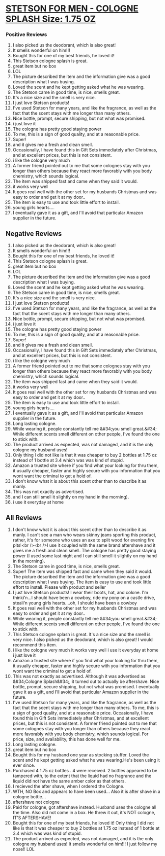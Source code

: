 # [STETSON FOR MEN - COLOGNE SPLASH Size: 1.75 OZ](https://products.checkmycream.com/products/STETSON-FOR-MEN-COLOGNE-SPLASH-Size:-1.75-OZ.html)

### Positive Reviews

<ol>
      <li>I also picked us the deodorant, which is also great!  </li>
      <li>It smells wonderful on him!!!  </li>
      <li>Bought this for one of my best friends, he loved it!</li>
      <li>This Stetson cologne splash is great.  </li>
      <li>great item but no box</li>
      <li>LOL</li>
      <li>The picture described the item and the information give was a good description what I was buying.</li>
      <li>Loved the scent and he kept getting asked what he was wearing.</li>
      <li>The Stetson came in good time, is nice, smells great.</li>
      <li>It&#x27;s a nice size and the smell is very nice.  </li>
      <li>I just love Stetson products!</li>
      <li>I&#x27;ve used Stetson for many years, and like the fragrance, as well as the fact that the scent stays with me longer than many others.</li>
      <li>Nice bottle, prompt, secure shipping, but not what was promised.  </li>
      <li>i just love it</li>
      <li>The cologne has pretty good staying power</li>
      <li>To me, this is a sign of good quality, and at a reasonable price.</li>
      <li>Super!  </li>
      <li>and it gives me a fresh and clean smell.  </li>
      <li>Occasionally, I have found this in Gift Sets immediately after Christmas, and at excellent prices, but this is not consistent.</li>
      <li>i like the cologne very much</li>
      <li>A former friend pointed out to me that some colognes stay with you longer than others because they react more favorably with you body chemistry, which sounds logical.</li>
      <li>The item was shipped fast and came when they said it would.  </li>
      <li>it works very well</li>
      <li>It goes real well with the other set for my husbands Christmas and was easy to order and get it at my door..</li>
      <li>The item is easy to use and took little effort to install.</li>
      <li>young girls hearts....</li>
      <li>I eventually gave it as a gift, and I&#x27;ll avoid that particular Amazon supplier in the future.</li>
</ol>


<h2>Negative Reviews</h2>
<ol>
<li> I also picked us the deodorant, which is also great!  </li>
<li> It smells wonderful on him!!!  </li>
<li> Bought this for one of my best friends, he loved it!</li>
<li> This Stetson cologne splash is great.  </li>
<li> great item but no box</li>
<li> LOL</li>
<li> The picture described the item and the information give was a good description what I was buying.</li>
<li> Loved the scent and he kept getting asked what he was wearing.</li>
<li> The Stetson came in good time, is nice, smells great.</li>
<li> It&#x27;s a nice size and the smell is very nice.  </li>
<li> I just love Stetson products!</li>
<li> I&#x27;ve used Stetson for many years, and like the fragrance, as well as the fact that the scent stays with me longer than many others.</li>
<li> Nice bottle, prompt, secure shipping, but not what was promised.  </li>
<li> i just love it</li>
<li> The cologne has pretty good staying power</li>
<li> To me, this is a sign of good quality, and at a reasonable price.</li>
<li> Super!  </li>
<li> and it gives me a fresh and clean smell.  </li>
<li> Occasionally, I have found this in Gift Sets immediately after Christmas, and at excellent prices, but this is not consistent.</li>
<li> i like the cologne very much</li>
<li> A former friend pointed out to me that some colognes stay with you longer than others because they react more favorably with you body chemistry, which sounds logical.</li>
<li> The item was shipped fast and came when they said it would.  </li>
<li> it works very well</li>
<li> It goes real well with the other set for my husbands Christmas and was easy to order and get it at my door..</li>
<li> The item is easy to use and took little effort to install.</li>
<li> young girls hearts....</li>
<li> I eventually gave it as a gift, and I&#x27;ll avoid that particular Amazon supplier in the future.</li>
<li> Long lasting cologne.</li>
<li> While wearing it, people constantly tell me &amp;#34;you smell great.&amp;#34;  While different scents smell different on other people, I&#x27;ve found the one to stick with.</li>
<li> The product arrived as expected, was not damaged, and it is the only cologne my husband uses!  </li>
<li> Only thing I did not like is that it was cheaper to buy 2 bottles at 1.75 oz instead of 1 bottle at 3.4 which was was kind of stupid.</li>
<li> Amazon a trusted site where if you find what your looking for thru them, it usually cheaper, faster and highly secure with you information that you wont want the criminal to get a hold of.</li>
<li> I don&#x27;t know what it is about this scent other than to describe it as manly.  </li>
<li> This was not exactly as advertised.  </li>
<li> and I can still smell it slightly on my hand in the morning).</li>
<li> i use it everyday at home</li>
</ol>

<h2>All Reviews</h2>

<ol>
    <li> I don&#x27;t know what it is about this scent other than to describe it as manly.  I can&#x27;t see a man who wears skinny jeans sporting this product, rather, it&#x27;s for someone who uses an axe to split wood for evening fire pits!&lt;br /&gt;&lt;br /&gt;I use it coupled with the same brand aftershave and it gives me a fresh and clean smell.  The cologne has pretty good staying power (I used some last night and I can still smell it slightly on my hand in the morning).</li>
    <li> The Stetson came in good time, is nice, smells great.</li>
    <li> Super!  The item was shipped fast and came when they said it would.  The picture described the item and the information give was a good description what I was buying. The item is easy to use and took little effort to install. Please with product and seller</li>
    <li> I just love Stetson products! I wear their boots, hat, and colone. I&#x27;m thinki&#x27;n...I should have been a cowboy, ride my pony on a castle drive, steali&#x27;n young girls hearts....oh, I should have been a cowboy</li>
    <li> It goes real well with the other set for my husbands Christmas and was easy to order and get it at my door..</li>
    <li> While wearing it, people constantly tell me &amp;#34;you smell great.&amp;#34;  While different scents smell different on other people, I&#x27;ve found the one to stick with.</li>
    <li> This Stetson cologne splash is great.  It&#x27;s a nice size and the smell is very nice.  I also picked us the deodorant, which is also great!  I would recommend this item.</li>
    <li> i like the cologne very much it works very well i use it everyday at home i just love it</li>
    <li> Amazon a trusted site where if you find what your looking for thru them, it usually cheaper, faster and highly secure with you information that you wont want the criminal to get a hold of.</li>
    <li> This was not exactly as advertised.  Although it was advertised as &amp;#34;Cologne Splash&amp;#34;, it turned out to actually be aftershave.  Nice bottle, prompt, secure shipping, but not what was promised.  I eventually gave it as a gift, and I&#x27;ll avoid that particular Amazon supplier in the future.</li>
    <li> I&#x27;ve used Stetson for many years, and like the fragrance, as well as the fact that the scent stays with me longer than many others. To me, this is a sign of good quality, and at a reasonable price. Occasionally, I have found this in Gift Sets immediately after Christmas, and at excellent prices, but this is not consistent. A former friend pointed out to me that some colognes stay with you longer than others because they react more favorably with you body chemistry, which sounds logical. For price, size, and availability, this has done well for me.</li>
    <li> Long lasting cologne.</li>
    <li> great item but no box</li>
    <li> Bought this for my husband one year as stocking stuffer.  Loved the scent and he kept getting asked what he was wearing.He&#x27;s been using it ever since.</li>
    <li> Purchased 4 1.75 oz bottles . 4 were received. 2 bottles appeared to be tampered with, to the extent that the liquid had no fragrance and the liquid did not have the same amber color as that others.</li>
    <li> I recieved the after shave, when I ordered the Cologne.</li>
    <li> WTH, NO Box and appears to have been used...  Also it is after shave in a cologne bottle...</li>
    <li> aftershave not cologne</li>
    <li> Paid for cologne, got aftershave instead.  Husband uses the cologne all the time.  Also did not come in a box.  He threw it out, it&#x27;s NOT cologne, IT&#x27;S AFTERSHAVE!</li>
    <li> Bought this for one of my best friends, he loved it! Only thing I did not like is that it was cheaper to buy 2 bottles at 1.75 oz instead of 1 bottle at 3.4 which was was kind of stupid.</li>
    <li> The product arrived as expected, was not damaged, and it is the only cologne my husband uses!  It smells wonderful on him!!!  I just follow my nose!! LOL</li>
</ol>




